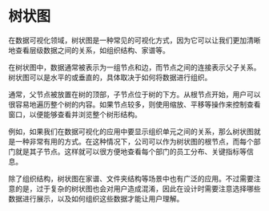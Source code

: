 # 树状图
在数据可视化领域，树状图是一种常见的可视化方式，因为它可以让我们更加清晰地查看层级数据之间的关系，如组织结构、家谱等。

在树状图中，数据通常被表示为一组节点和边，而节点之间的连接表示父子关系。树状图可以是水平的或垂直的，具体取决于如何将数据进行组织。

通常，父节点被放置在树的顶部，子节点位于树的下方。从根节点开始，用户可以很容易地遍历整个树的内容。如果节点较多，则使用缩放、平移等操作来控制查看窗口，以便能够查看并浏览整个树形结构。

例如，如果我们在数据可视化的应用中要显示组织单元之间的关系，那么树状图就是一种非常有用的方式。在这种情况下，公司可以作为树状图的根节点，而每个部门就是其子节点。这样就可以很方便地查看每个部门的员工分布、关键指标等信息。

除了组织结构，树状图在家谱、文件夹结构等场景中也有广泛的应用。不过需要注意的是，过于复杂的树状图也会对用户造成混淆，因此在设计时需要注意选择哪些数据进行展示，以及如何组织这些数据才能让用户理解。